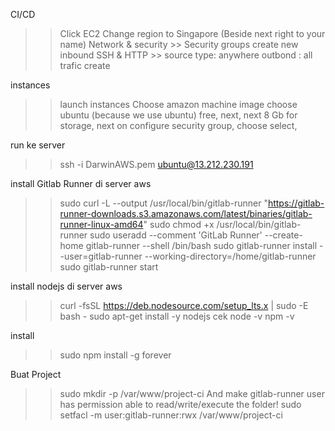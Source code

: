 CI/CD
>> Click EC2
>> Change region to Singapore (Beside next right to your name)
>> Network & security >> Security groups 
>> create new
>> inbound SSH & HTTP >> source type: anywhere
>> outbond : all trafic 
>> create

instances
>> launch instances
>> Choose amazon machine image
>> choose ubuntu (because we use ubuntu)
>> free, next, next
>> 8 Gb for storage, next
>> on configure security group, choose select,

run ke server
>> ssh -i DarwinAWS.pem ubuntu@13.212.230.191

install Gitlab Runner di server aws
>> sudo curl -L --output /usr/local/bin/gitlab-runner "https://gitlab-runner-downloads.s3.amazonaws.com/latest/binaries/gitlab-runner-linux-amd64"
>> sudo chmod +x /usr/local/bin/gitlab-runner
>> sudo useradd --comment 'GitLab Runner' --create-home gitlab-runner --shell /bin/bash
>> sudo gitlab-runner install --user=gitlab-runner --working-directory=/home/gitlab-runner
>> sudo gitlab-runner start

install nodejs di server aws
>> curl -fsSL https://deb.nodesource.com/setup_lts.x | sudo -E bash -
>> sudo apt-get install -y nodejs
cek 
>> node -v
>> npm -v

install
>> sudo npm install -g forever

Buat Project
>> sudo mkdir -p /var/www/project-ci
And make gitlab-runner user has permission able to read/write/execute the folder!
>> sudo setfacl -m user:gitlab-runner:rwx /var/www/project-ci
